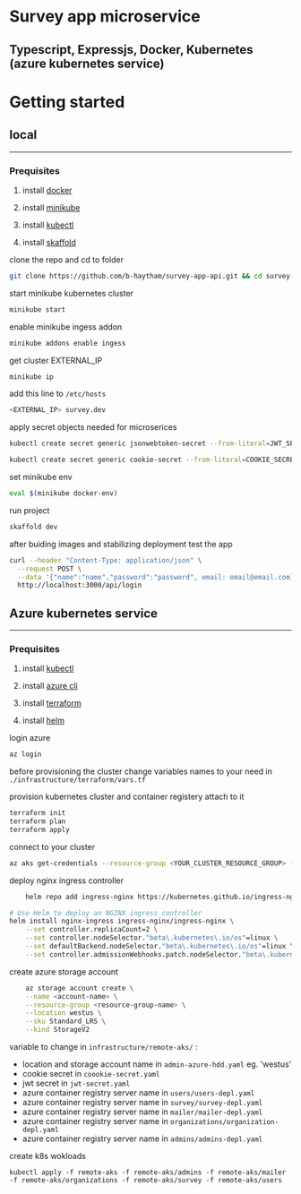 # Survey app microservice 
## Typescript, Expressjs, Docker,  Kubernetes (azure kubernetes service) 



# Getting started

## local
--------
### Prequisites

1. install [docker](https://docs.docker.com/engine/install/ubuntu/)

2. install [minikube](https://minikube.sigs.k8s.io/docs/start/)

4. install [kubectl](https://kubernetes.io/docs/tasks/tools/install-kubectl/)

5. install [skaffold](https://skaffold.dev/docs/install/)


clone the repo and cd to folder

```bash
git clone https://github.com/b-haytham/survey-app-api.git && cd survey-app-api
```

start minikube kubernetes cluster
```bash
minikube start
```

enable minikube ingess addon 
 
```bash
minikube addons enable ingess
```

get cluster EXTERNAL_IP

```bash
minikube ip
```

add this line to `/etc/hosts`
```bash
<EXTERNAL_IP> survey.dev
```


apply secret objects needed for microserices

```bash
kubectl create secret generic jsonwebtoken-secret --from-literal=JWT_SECRET=<longstringsecret>
```

```bash
kubectl create secret generic cookie-secret --from-literal=COOKIE_SECRET=<longstringsecret>
```

set minikube env

```bash
eval $(minikube docker-env)
```

run project 

```bash
skaffold dev
```

after buiding images and stabilizing deployment test the app 

```bash
curl --header "Content-Type: application/json" \
  --request POST \
  --data '{"name":"name","password":"password", email: email@email.com}' \
  http://localhost:3000/api/login
```

## Azure kubernetes service

-----
### Prequisites

1. install [kubectl](https://kubernetes.io/docs/tasks/tools/install-kubectl/)

2. install [azure cli](https://docs.microsoft.com/en-us/cli/azure/install-azure-cli)

3. install [terraform](https://www.terraform.io/downloads.html)

4. install [helm]()

login azure

```bash
az login
```

before provisioning the cluster change variables names to your need in `./infrastructure/terraform/vars.tf`

provision kubernetes cluster and container registery attach to it

```bash
terraform init
terraform plan
terraform apply
```

connect to your cluster

```bash
az aks get-credentials --resource-group <YOUR_CLUSTER_RESOURCE_GROUP> --name <YOUR_CLUSTER_NAME>
```

deploy nginx ingress controller

```bash
    helm repo add ingress-nginx https://kubernetes.github.io/ingress-nginx

# Use Helm to deploy an NGINX ingress controller
helm install nginx-ingress ingress-nginx/ingress-nginx \
    --set controller.replicaCount=2 \
    --set controller.nodeSelector."beta\.kubernetes\.io/os"=linux \
    --set defaultBackend.nodeSelector."beta\.kubernetes\.io/os"=linux \
    --set controller.admissionWebhooks.patch.nodeSelector."beta\.kubernetes\.io/os"=linux
```

create azure storage account 

```bash
    az storage account create \
    --name <account-name> \
    --resource-group <resource-group-name> \
    --location westus \
    --sku Standard_LRS \
    --kind StorageV2
```


variable to change in `infrastructure/remote-aks/` :

* location and storage account name in `admin-azure-hdd.yaml` eg. 'westus'
* cookie secret in `coookie-secret.yaml`
* jwt secret in `jwt-secret.yaml`
* azure container registry server name in `users/users-depl.yaml`
* azure container registry server name in `survey/survey-depl.yaml`
* azure container registry server name in `mailer/mailer-depl.yaml`
* azure container registry server name in `organizations/organization-depl.yaml`
* azure container registry server name in `admins/admins-depl.yaml`


create k8s wokloads

```
kubectl apply -f remote-aks -f remote-aks/admins -f remote-aks/mailer -f remote-aks/organizations -f remote-aks/survey -f remote-aks/users 
```